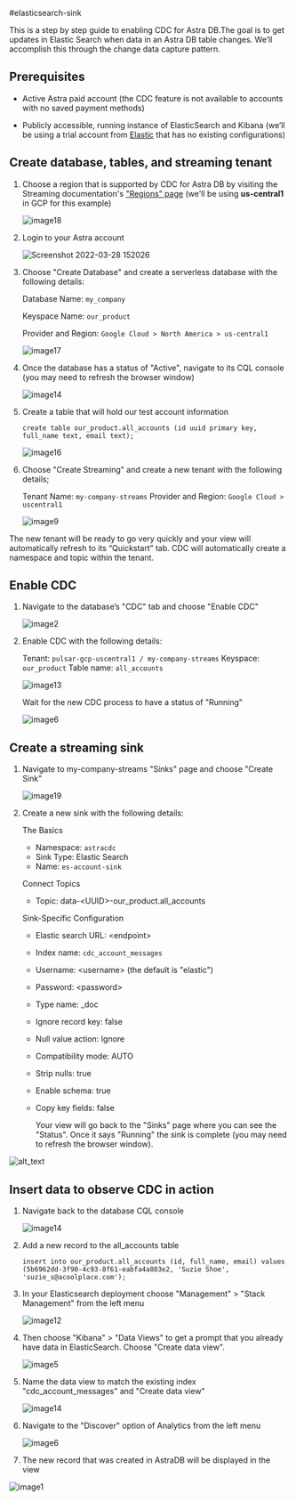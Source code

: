 #elasticsearch-sink

This is a step by step guide to enabling CDC for Astra DB.The goal is to get updates in Elastic Search when data in an Astra DB table changes. We’ll accomplish this through the change data capture pattern.

## Prerequisites

- Active Astra paid account (the CDC feature is not available to accounts with no saved payment methods)

- Publicly accessible, running instance of ElasticSearch and Kibana (we’ll be using a trial account from [Elastic](https://elastic.co) that has no existing configurations)

## Create database, tables, and streaming tenant

1. Choose a region that is supported by CDC for Astra DB by visiting the Streaming documentation's ["Regions" page](https://docs.datastax.com/en/astra-streaming/docs/astream-regions.html) (we'll be using **us-central1** in GCP for this example)

    ![image18](https://user-images.githubusercontent.com/16946028/160468872-d04619f4-8c7f-4315-b673-5d0eb425d47e.png)

1. Login to your Astra account

    ![Screenshot 2022-03-28 152026](https://user-images.githubusercontent.com/16946028/160471085-86edcc64-639f-4395-83b2-9098f2be7d00.png)

1. Choose "Create Database" and create a serverless database with the following details:

    Database Name: `my_company`
    
    Keyspace Name: `our_product`
    
    Provider and Region: `Google Cloud > North America > us-central1`

    ![image17](https://user-images.githubusercontent.com/16946028/160468967-6b54a8a5-2ac9-4798-95eb-5121e6012ee6.png)

1. Once the database has a status of "Active", navigate to its CQL console (you may need to refresh the browser window)

    ![image14](https://user-images.githubusercontent.com/16946028/160469251-eb7bd2eb-c2a9-495c-a2bc-2d57c212316f.png)

1. Create a table that will hold our test account information

    ```
    create table our_product.all_accounts (id uuid primary key, full_name text, email text);
    ```

    ![image16](https://user-images.githubusercontent.com/16946028/160469384-2ee2128e-2666-46fb-bf69-d54da56690b4.png)

1. Choose "Create Streaming" and create a new tenant with the following details;

    Tenant Name: `my-company-streams`
    Provider and Region: `Google Cloud > uscentral1`

    ![image9](https://user-images.githubusercontent.com/16946028/160469465-829a24cb-312a-4248-963d-ea3b22116add.png)

The new tenant will be ready to go very quickly and your view will automatically refresh to its “Quickstart” tab. CDC will automatically create a namespace and topic within the tenant.

## Enable CDC

1. Navigate to the database’s "CDC" tab and choose "Enable CDC"

    ![image2](https://user-images.githubusercontent.com/16946028/160469556-940760e0-9ebf-43ae-baba-b18e262a6594.png)

1. Enable CDC with the following details:

    Tenant: `pulsar-gcp-uscentral1 / my-company-streams`
    Keyspace: `our_product`
    Table name: `all_accounts`

    ![image13](https://user-images.githubusercontent.com/16946028/160469581-47f9772d-d624-4495-91e9-39edffb05cea.png)

    Wait for the new CDC process to have a status of "Running"

    ![image6](https://user-images.githubusercontent.com/16946028/160469636-0330efbd-708d-4f0e-bac3-af89cfe3a2c9.png)

## Create a streaming sink

1. Navigate to my-company-streams "Sinks" page and choose "Create Sink"

    ![image19](https://user-images.githubusercontent.com/16946028/160469996-0acccca4-d6d1-46a9-bb8f-ab765702cba8.png)

1. Create a new sink with the following details:

    The Basics
    - Namespace: `astracdc`
    - Sink Type: Elastic Search
    - Name: `es-account-sink`

    Connect Topics
    - Topic: data-&lt;UUID>-our_product.all_accounts

    Sink-Specific Configuration
    - Elastic search URL: &lt;endpoint>
    - Index name: `cdc_account_messages`
    - Username: &lt;username> (the default is "elastic")
    - Password: &lt;password>
    - Type name: _doc
    - Ignore record key: false
    - Null value action: Ignore
    - Compatibility mode: AUTO
    - Strip nulls: true
    - Enable schema: true
    - Copy key fields: false

	    Your view will go back to the "Sinks" page where you can see the "Status". Once it says "Running" the sink is complete (you may need to refresh the browser window).

![alt_text](images/image10.png "image_tooltip")

## Insert data to observe CDC in action

1. Navigate back to the database CQL console 

    ![image14](https://user-images.githubusercontent.com/16946028/160469251-eb7bd2eb-c2a9-495c-a2bc-2d57c212316f.png)

1. Add a new record to the all_accounts table

    `insert into our_product.all_accounts (id, full_name, email) values (5b6962dd-3f90-4c93-8f61-eabfa4a803e2, 'Suzie Shoe', 'suzie_s@acoolplace.com');`

1. In your Elasticsearch deployment choose "Management" > "Stack Management" from the left menu

    ![image12](https://user-images.githubusercontent.com/16946028/160866704-0d6dacfc-c35e-4271-b957-74fa314e37d9.png)

1. Then choose "Kibana" > "Data Views" to get a prompt that you already have data in ElasticSearch. Choose "Create data view".

    ![image5](https://user-images.githubusercontent.com/16946028/160866922-3609aeb4-a1a4-4a87-935e-751cf6d21250.png)

1. Name the data view to match the existing index "cdc_account_messages" and "Create data view"

    ![image14](https://user-images.githubusercontent.com/16946028/160867122-8e83732f-7531-44d9-a321-c266a74091d2.png)

1. Navigate to the "Discover" option of Analytics from the left menu

    ![image6](https://user-images.githubusercontent.com/16946028/160867343-60ec87ac-db5c-461d-8a92-6307e752b14b.png)

1. The new record that was created in AstraDB will be displayed in the view

  ![image1](https://user-images.githubusercontent.com/16946028/160867413-dd1fae82-cc29-428d-b438-6bf0396ac9a5.png)

